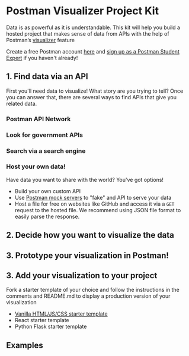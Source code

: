 # Postman Visualizer Project Kit

Data is as powerful as it is understandable. This kit will help you build a hosted project that makes sense of data from APIs with the help of Postman’s [visualizer](https://learning.postman.com/docs/sending-requests/visualizer/) feature

Create a free Postman account [here](https://www.postman.com/) and [sign up as a Postman Student Expert]() if you haven't already!

## 1. Find data via an API

First you'll need data to visualize! What story are you trying to tell? Once you can answer that, there are several ways to find APIs that give you related data.

### Postman API Network

### Look for government APIs

### Search via a search engine

### Host your own data!

Have data you want to share with the world? You've got options!

- Build your own custom API
- Use [Postman mock servers](https://learning.postman.com/docs/designing-and-developing-your-api/mocking-data/setting-up-mock/) to "fake" and API to serve your data
- Host a file for free on websites like GitHub and access it via a `GET` request to the hosted file. We recommend using JSON file format to easily parse the response.

## 2. Decide how you want to visualize the data

## 3. Prototype your visualization in Postman!

## 3. Add your visualization to your project

Fork a starter template of your choice and follow the instructions in the comments and README.md to display a production version of your visualization

- [Vanilla HTML/JS/CSS starter template](https://replit.com/@ClaireFroelich/Postman-x-Lehman-Hack-JavaScript-Project-Template#index.html)
- React starter template
- Python Flask starter template

## Examples
